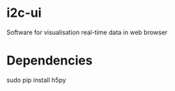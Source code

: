 # i2c-ui
Software for visualisation real-time data in web browser


# Dependencies

 sudo pip install h5py